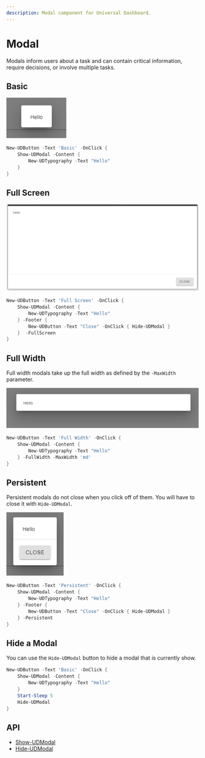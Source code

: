```yaml
---
description: Modal component for Universal Dashboard.
---
```


# Modal

Modals inform users about a task and can contain critical information, require decisions, or involve multiple tasks.

## Basic

![](<../../../../.gitbook/assets/image (65).png>)

```powershell
New-UDButton -Text 'Basic' -OnClick {
    Show-UDModal -Content {
        New-UDTypography -Text "Hello"
    }
}
```

## Full Screen

![](<../../../../.gitbook/assets/image (66).png>)

```powershell
New-UDButton -Text 'Full Screen' -OnClick {
    Show-UDModal -Content {
        New-UDTypography -Text "Hello"
    } -Footer {
        New-UDButton -Text "Close" -OnClick { Hide-UDModal }
    }  -FullScreen
}
```

## Full Width

Full width modals take up the full width as defined by the `-MaxWidth` parameter.

![](<../../../../.gitbook/assets/image (67).png>)

```powershell
New-UDButton -Text 'Full Width' -OnClick {
    Show-UDModal -Content {
        New-UDTypography -Text "Hello"
    } -FullWidth -MaxWidth 'md'
}
```

## Persistent

Persistent modals do not close when you click off of them. You will have to close it with `Hide-UDModal`.

![](<../../../../.gitbook/assets/image (68).png>)

```powershell
New-UDButton -Text 'Persistent' -OnClick {
    Show-UDModal -Content {
        New-UDTypography -Text "Hello"
    } -Footer {
        New-UDButton -Text "Close" -OnClick { Hide-UDModal }
    } -Persistent
}
```

## Hide a Modal

You can use the `Hide-UDModal` button to hide a modal that is currently show.

```powershell
New-UDButton -Text 'Basic' -OnClick {
    Show-UDModal -Content {
        New-UDTypography -Text "Hello"
    }
    Start-Sleep 5
    Hide-UDModal
}
```

## API

* [Show-UDModal](https://github.com/ironmansoftware/universal-docs/blob/master/cmdlets/Show-UDModal.txt)
* [Hide-UDModal](https://github.com/ironmansoftware/universal-docs/blob/master/cmdlets/Hide-UDModal.txt)
